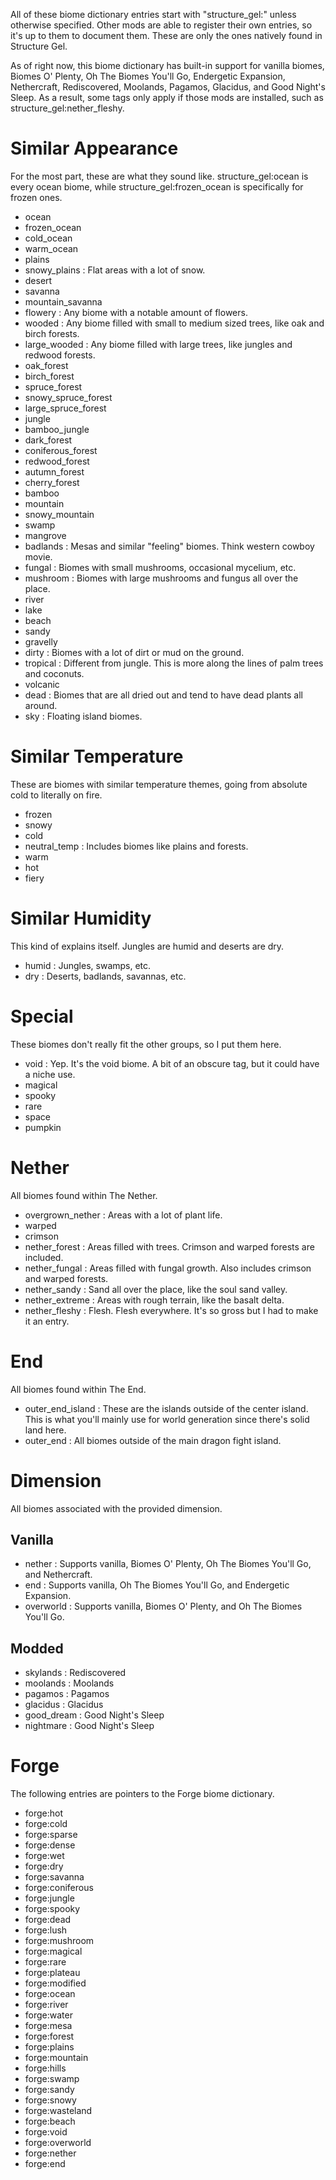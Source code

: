 All of these biome dictionary entries start with "structure_gel:" unless otherwise specified. Other mods are able to register their own entries, so it's up to them to document them. These are only the ones natively found in Structure Gel.

As of right now, this biome dictionary has built-in support for vanilla biomes, Biomes O' Plenty, Oh The Biomes You'll Go, Endergetic Expansion, Nethercraft, Rediscovered, Moolands, Pagamos, Glacidus, and Good Night's Sleep. As a result, some tags only apply if those mods are installed, such as structure_gel:nether_fleshy.

# Similar Appearance
For the most part, these are what they sound like. structure_gel:ocean is every ocean biome, while structure_gel:frozen_ocean is specifically for frozen ones.
- ocean
- frozen_ocean
- cold_ocean
- warm_ocean
- plains
- snowy_plains : Flat areas with a lot of snow.
- desert
- savanna
- mountain_savanna
- flowery : Any biome with a notable amount of flowers.
- wooded : Any biome filled with small to medium sized trees, like oak and birch forests.
- large_wooded : Any biome filled with large trees, like jungles and redwood forests.
- oak_forest
- birch_forest
- spruce_forest
- snowy_spruce_forest
- large_spruce_forest
- jungle
- bamboo_jungle
- dark_forest
- coniferous_forest
- redwood_forest
- autumn_forest
- cherry_forest
- bamboo
- mountain
- snowy_mountain
- swamp
- mangrove
- badlands : Mesas and similar "feeling" biomes. Think western cowboy movie.
- fungal : Biomes with small mushrooms, occasional mycelium, etc.
- mushroom : Biomes with large mushrooms and fungus all over the place.
- river
- lake
- beach
- sandy
- gravelly
- dirty : Biomes with a lot of dirt or mud on the ground.
- tropical : Different from jungle. This is more along the lines of palm trees and coconuts.
- volcanic
- dead : Biomes that are all dried out and tend to have dead plants all around.
- sky : Floating island biomes.

# Similar Temperature
These are biomes with similar temperature themes, going from absolute cold to literally on fire.
- frozen
- snowy
- cold
- neutral_temp : Includes biomes like plains and forests.
- warm
- hot
- fiery

# Similar Humidity
This kind of explains itself. Jungles are humid and deserts are dry.
- humid : Jungles, swamps, etc.
- dry : Deserts, badlands, savannas, etc.

# Special
These biomes don't really fit the other groups, so I put them here.
- void : Yep. It's the void biome. A bit of an obscure tag, but it could have a niche use.
- magical
- spooky
- rare
- space
- pumpkin

# Nether
All biomes found within The Nether.
- overgrown_nether : Areas with a lot of plant life.
- warped
- crimson
- nether_forest : Areas filled with trees. Crimson and warped forests are included.
- nether_fungal : Areas filled with fungal growth. Also includes crimson and warped forests.
- nether_sandy : Sand all over the place, like the soul sand valley.
- nether_extreme : Areas with rough terrain, like the basalt delta.
- nether_fleshy : Flesh. Flesh everywhere. It's so gross but I had to make it an entry.

# End
All biomes found within The End.
- outer_end_island : These are the islands outside of the center island. This is what you'll mainly use for world generation since there's solid land here.
- outer_end : All biomes outside of the main dragon fight island.

# Dimension
All biomes associated with the provided dimension.

## Vanilla
- nether : Supports vanilla, Biomes O' Plenty, Oh The Biomes You'll Go, and Nethercraft.
- end : Supports vanilla, Oh The Biomes You'll Go, and Endergetic Expansion.
- overworld : Supports vanilla, Biomes O' Plenty, and Oh The Biomes You'll Go.

## Modded
- skylands : Rediscovered
- moolands : Moolands
- pagamos : Pagamos
- glacidus : Glacidus
- good_dream : Good Night's Sleep
- nightmare : Good Night's Sleep

# Forge
The following entries are pointers to the Forge biome dictionary.
- forge:hot
- forge:cold
- forge:sparse
- forge:dense
- forge:wet
- forge:dry
- forge:savanna
- forge:coniferous
- forge:jungle
- forge:spooky
- forge:dead
- forge:lush
- forge:mushroom
- forge:magical
- forge:rare
- forge:plateau
- forge:modified
- forge:ocean
- forge:river
- forge:water
- forge:mesa
- forge:forest
- forge:plains
- forge:mountain
- forge:hills
- forge:swamp
- forge:sandy
- forge:snowy
- forge:wasteland
- forge:beach
- forge:void
- forge:overworld
- forge:nether
- forge:end